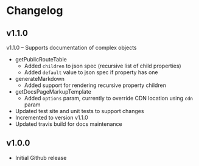 # Changelog

## v1.1.0
v1.1.0 – Supports documentation of complex objects
 * getPublicRouteTable
   * Added `children` to json spec (recursive list of child properties)
   * Added `default` value to json spec if property has one
 * generateMarkdown
   * Added support for rendering recursive property children
 * getDocsPageMarkupTemplate
   * Added `options` param, currently to override CDN location using `cdn` param
 * Updated test site and unit tests to support changes
 * Incremented to version v1.1.0
 * Updated travis build for docs maintenance
 
## v1.0.0
 * Initial Github release